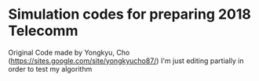 # Simulation codes for preparing 2018 Telecomm
Original Code made by Yongkyu, Cho (https://sites.google.com/site/yongkyucho87/)
I'm just editing partially in order to test my algorithm

